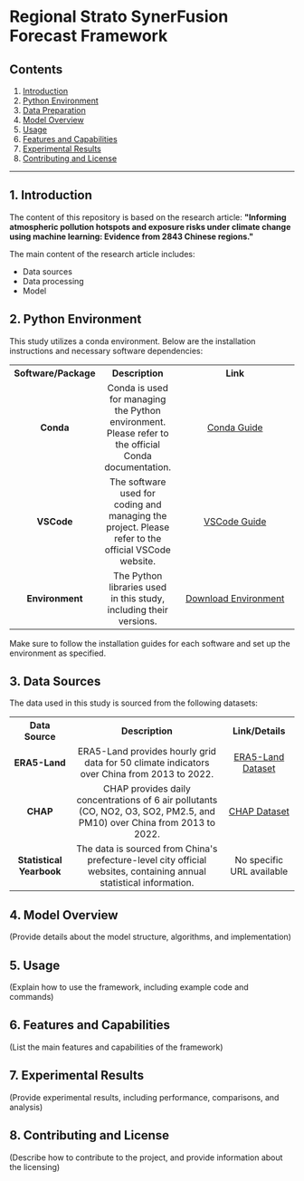 # Regional Strato SynerFusion Forecast Framework

## Contents

1. [Introduction](#Introduction)
2. [Python Environment](#Python-Environment)
3. [Data Preparation](#Data-Preparation)
4. [Model Overview](#Model-Overview)
5. [Usage](#Usage)
6. [Features and Capabilities](#Features-and-Capabilities)
7. [Experimental Results](#Experimental-Results)
8. [Contributing and License](#Contributing-and-License)

---

## 1. Introduction

The content of this repository is based on the research article:
**"Informing atmospheric pollution hotspots and exposure risks under climate change using machine learning: Evidence from 2843 Chinese regions."**

The main content of the research article includes:
- Data sources
- Data processing
- Model

## 2. Python Environment

This study utilizes a conda environment. Below are the installation instructions and necessary software dependencies:

<table style="width: 100%;">
  <tr>
    <th style="text-align: center;">Software/Package</th>
    <th style="text-align: center;">Description</th>
    <th style="text-align: center; width: 400px;">Link</th>
  </tr>
  <tr>
    <td style="text-align: center;"><strong>Conda</strong></td>
    <td style="text-align: center;">Conda is used for managing the Python environment. Please refer to the official Conda documentation.</td>
    <td style="text-align: center;"><a href="https://www.anaconda.com/docs/tools/anaconda-org/user-guide/main">Conda Guide</a></td>
  </tr>
  <tr>
    <td style="text-align: center;"><strong>VSCode</strong></td>
    <td style="text-align: center;">The software used for coding and managing the project. Please refer to the official VSCode website.</td>
    <td style="text-align: center;"><a href="https://code.visualstudio.com/docs">VSCode Guide</a></td>
  </tr>
  <tr>
    <td style="text-align: center;"><strong>Environment</strong></td>
    <td style="text-align: center;">The Python libraries used in this study, including their versions.</td>
    <td style="text-align: center;"><a href="https://github.com/Hard-working-HN/Regional-Strato-SynerFusion-Forecast-Framework/blob/50dcf36d55c58d64ed25f745b87f5da8d7828b51/HN_Environment.yml">Download Environment</a></td>
  </tr>
</table>

Make sure to follow the installation guides for each software and set up the environment as specified.


## 3. Data Sources

The data used in this study is sourced from the following datasets:

<table style="width: 100%;">
  <tr>
    <th style="text-align: center;">Data Source</th>
    <th style="text-align: center;">Description</th>
    <th style="text-align: center;">Link/Details</th>
  </tr>
  <tr>
    <td style="text-align: center;"><strong>ERA5-Land</strong></td>
    <td style="text-align: center;">ERA5-Land provides hourly grid data for 50 climate indicators over China from 2013 to 2022.</td>
    <td style="text-align: center;"><a href="https://cds.climate.copernicus.eu/datasets/reanalysis-era5-land?tab=overview">ERA5-Land Dataset</a></td>
  </tr>
  <tr>
    <td style="text-align: center;"><strong>CHAP</strong></td>
    <td style="text-align: center;">CHAP provides daily concentrations of 6 air pollutants (CO, NO2, O3, SO2, PM2.5, and PM10) over China from 2013 to 2022.</td>
    <td style="text-align: center;"><a href="https://weijing-rs.github.io/product.html">CHAP Dataset</a></td>
  </tr>
  <tr>
    <td style="text-align: center;"><strong>Statistical Yearbook</strong></td>
    <td style="text-align: center;">The data is sourced from China's prefecture-level city official websites, containing annual statistical information.</td>
    <td style="text-align: center;">No specific URL available</td>
  </tr>
</table>

## 4. Model Overview

(Provide details about the model structure, algorithms, and implementation)

## 5. Usage

(Explain how to use the framework, including example code and commands)

## 6. Features and Capabilities

(List the main features and capabilities of the framework)

## 7. Experimental Results

(Provide experimental results, including performance, comparisons, and analysis)

## 8. Contributing and License

(Describe how to contribute to the project, and provide information about the licensing)
